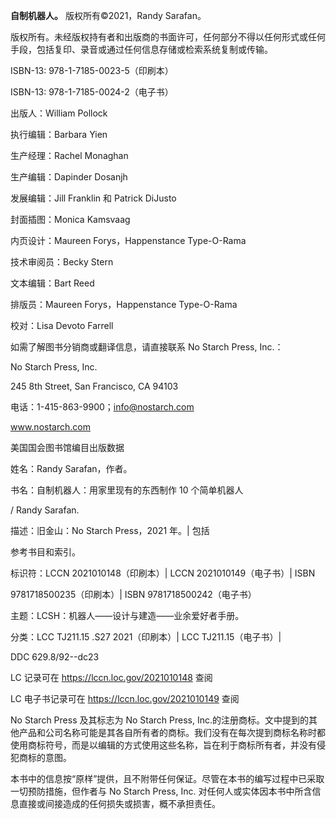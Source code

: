 **自制机器人。** 版权所有©2021，Randy Sarafan。

版权所有。未经版权持有者和出版商的书面许可，任何部分不得以任何形式或任何手段，包括复印、录音或通过任何信息存储或检索系统复制或传输。

ISBN-13: 978-1-7185-0023-5（印刷本）

ISBN-13: 978-1-7185-0024-2（电子书）

出版人：William Pollock

执行编辑：Barbara Yien

生产经理：Rachel Monaghan

生产编辑：Dapinder Dosanjh

发展编辑：Jill Franklin 和 Patrick DiJusto

封面插图：Monica Kamsvaag

内页设计：Maureen Forys，Happenstance Type-O-Rama

技术审阅员：Becky Stern

文本编辑：Bart Reed

排版员：Maureen Forys，Happenstance Type-O-Rama

校对：Lisa Devoto Farrell

如需了解图书分销商或翻译信息，请直接联系 No Starch Press, Inc.：

No Starch Press, Inc.

245 8th Street, San Francisco, CA 94103

电话：1-415-863-9900；info@nostarch.com

www.nostarch.com

美国国会图书馆编目出版数据

姓名：Randy Sarafan，作者。

书名：自制机器人：用家里现有的东西制作 10 个简单机器人

/ Randy Sarafan.

描述：旧金山：No Starch Press，2021 年。| 包括

参考书目和索引。

标识符：LCCN 2021010148（印刷本）| LCCN 2021010149（电子书）| ISBN

9781718500235（印刷本）| ISBN 9781718500242（电子书）

主题：LCSH：机器人——设计与建造——业余爱好者手册。

分类：LCC TJ211.15 .S27 2021（印刷本）| LCC TJ211.15（电子书）|

DDC 629.8/92--dc23

LC 记录可在 https://lccn.loc.gov/2021010148 查阅

LC 电子书记录可在 https://lccn.loc.gov/2021010149 查阅

No Starch Press 及其标志为 No Starch Press, Inc.的注册商标。文中提到的其他产品和公司名称可能是其各自所有者的商标。我们没有在每次提到商标名称时都使用商标符号，而是以编辑的方式使用这些名称，旨在利于商标所有者，并没有侵犯商标的意图。

本书中的信息按“原样”提供，且不附带任何保证。尽管在本书的编写过程中已采取一切预防措施，但作者与 No Starch Press, Inc. 对任何人或实体因本书中所含信息直接或间接造成的任何损失或损害，概不承担责任。

